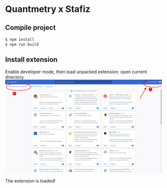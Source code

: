 # Quantmetry x Stafiz

## Compile project

```
$ npm install
$ npm run build
```


## Install extension

Enable developer mode, then load unpacked extension: open current directory.
![Doc 1](doc-1.png)

The extension is loaded!